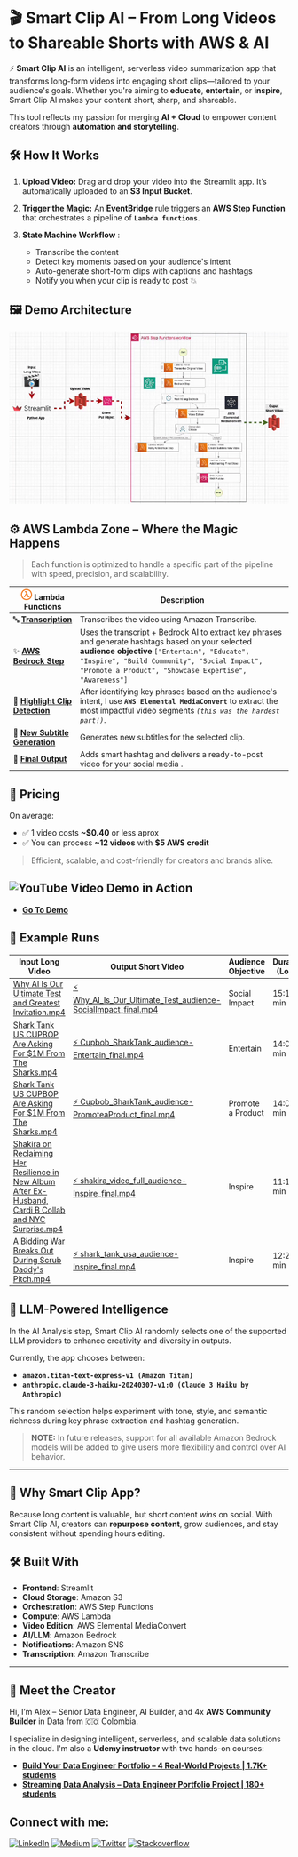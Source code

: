 # 🎬 Smart Clip AI – From Long Videos to Shareable Shorts with AWS & AI

⚡ **Smart Clip AI** is an intelligent, serverless video summarization app that transforms long-form videos into engaging short clips—tailored to your audience's goals. Whether you're aiming to **educate**, **entertain**, or **inspire**, Smart Clip AI makes your content short, sharp, and shareable.

This tool reflects my passion for merging **AI + Cloud** to empower content creators through **automation and storytelling**.

## 🛠️ How It Works

1. **Upload Video:** Drag and drop your video into the Streamlit app. It’s automatically uploaded to an **S3 Input Bucket**.
2. **Trigger the Magic:** An **EventBridge** rule triggers an **AWS Step Function** that orchestrates a pipeline of **`Lambda functions`**.
3. **State Machine Workflow** :
   
   - Transcribe the content
   - Detect key moments based on your audience's intent
   - Auto-generate short-form clips with captions and hashtags
   - Notify you when your clip is ready to post 💥
     
## 🖼️ Demo Architecture

![Smart Clip AI State Machine Diagram](https://github.com/alexbonella/awslambda-hack-smartclip-ai/blob/main/images/New-Flow.gif)

## ⚙️ AWS Lambda Zone – Where the Magic Happens

> Each function is optimized to handle a specific part of the pipeline with speed, precision, and scalability.

| <img src="https://github.com/alexbonella/awslambda-hack-smartclip-ai/blob/main/media/lambda_icon.png" width="20"/> **Lambda Functions** | Description |
|------|-------------|
| 🔤 [**Transcription**](https://github.com/alexbonella/awslambda-hack-smartclip-ai/blob/main/scripts/lambda_functions/audio_transcribe.py) | Transcribes the video using Amazon Transcribe. |
| ✨ [**AWS Bedrock Step**](https://github.com/alexbonella/awslambda-hack-smartclip-ai/blob/main/scripts/lambda_functions/answer-bedrock.py) | Uses the transcript + Bedrock AI to extract key phrases and generate hashtags based on your selected **audience objective**  `["Entertain", "Educate", "Inspire", "Build Community", "Social Impact", "Promote a Product", "Showcase Expertise", "Awareness"]` |
| 🎯 [**Highlight Clip Detection**](https://github.com/alexbonella/awslambda-hack-smartclip-ai/blob/main/scripts/lambda_functions/video_clips.py) | After identifying key phrases based on the audience's intent, I use **`AWS Elemental MediaConvert`** to extract the most impactful video segments *`(this was the hardest part!)`*. |
| 💬 [**New Subtitle Generation**](https://github.com/alexbonella/awslambda-hack-smartclip-ai/blob/main/scripts/lambda_functions/little_video_subtitles.py) | Generates new subtitles for the selected clip. |
| 📲 [**Final Output**](https://github.com/alexbonella/awslambda-hack-smartclip-ai/blob/main/scripts/lambda_functions/hashtag_video.py) | Adds smart hashtag and delivers a ready-to-post video for your social media . 

## 💸 Pricing

On average:
- ✅ 1 video costs **~$0.40** or less aprox 
- ✅ You can process **~12 videos** with **$5 AWS credit**

> Efficient, scalable, and cost-friendly for creators and brands alike.

## ![YouTube](https://img.icons8.com/color/48/000000/youtube-play.png) Video Demo in Action

* [**Go To Demo**](https://youtu.be/owTl5Fg5GVU)

## 🎥 Example Runs

| Input Long Video | Output Short Video | Audience Objective | Duration (Long) | Duration (Short) | Reduction (%) |
|------------------|--------------------|--------------------|------------------|-------------------|----------------|
| [Why AI Is Our Ultimate Test and Greatest Invitation.mp4](https://www.youtube.com/watch?v=6kPHnl-RsVI) | [⚡ Why_AI_Is_Our_Ultimate_Test_audience-SocialImpact_final.mp4](https://drive.google.com/file/d/1VqvoNLzrEV9f62s-6o-7Y60QR8TxK7u4/view?usp=drive_link) | Social Impact | 15:15 min | 1:00 min | 93.4% |
| [Shark Tank US CUPBOP Are Asking For $1M From The Sharks.mp4](https://www.youtube.com/watch?v=MdA1JIUTEHc&t=5s) | [⚡ Cupbob_SharkTank_audience-Entertain_final.mp4](https://drive.google.com/file/d/1-0z0XSAeHv7d3sZH4AOvFZsWzfDJ7QXH/view?usp=drive_link) | Entertain | 14:02 min | 00:47 min | 94.42% |
| [Shark Tank US CUPBOP Are Asking For $1M From The Sharks.mp4](https://www.youtube.com/watch?v=MdA1JIUTEHc&t=5s) | [⚡ Cupbob_SharkTank_audience-PromoteaProduct_final.mp4](https://drive.google.com/file/d/1u70_w96R39Umx3m4usTnSe7NRetj51KP/view?usp=drive_link) | Promote a Product | 14:02 min | 00:52 min | 93.82% |
| [Shakira on Reclaiming Her Resilience in New Album After Ex-Husband, Cardi B Collab and NYC Surprise.mp4](https://www.youtube.com/watch?v=GPmnZdaa1bk) | [⚡ shakira_video_full_audience-Inspire_final.mp4](https://drive.google.com/file/d/1x8ubftd9_9xZdaFcVNwMkuRWOrCQ8WlJ/view?usp=drive_link) | Inspire | 11:13 min | 01:07 min | 90.05% |
| [A Bidding War Breaks Out During Scrub Daddy's Pitch.mp4](https://www.youtube.com/watch?v=ae5MssJ8en4&t=11s) | [⚡ shark_tank_usa_audience-Inspire_final.mp4](https://drive.google.com/file/d/16p8r0DIX6f47n94nv794lSufikOa101Y/view?usp=drive_link) | Inspire | 12:20 min | 0:38 min | 	94.86% |

##  🧠 LLM-Powered Intelligence

In the AI Analysis step, Smart Clip AI randomly selects one of the supported LLM providers to enhance creativity and diversity in outputs.

Currently, the app chooses between:

* **`amazon.titan-text-express-v1 (Amazon Titan)`**
* **`anthropic.claude-3-haiku-20240307-v1:0 (Claude 3 Haiku by Anthropic)`**

This random selection helps experiment with tone, style, and semantic richness during key phrase extraction and hashtag generation.

> **NOTE:** In future releases, support for all available Amazon Bedrock models will be added to give users more flexibility and control over AI behavior.

---

## 🎯 Why Smart Clip App?

Because long content is valuable, but short content *wins* on social. With Smart Clip AI, creators can **repurpose content**, grow audiences, and stay consistent without spending hours editing.

## 🛠️ Built With

- **Frontend**: Streamlit
- **Cloud Storage**: Amazon S3
- **Orchestration**: AWS Step Functions
- **Compute**: AWS Lambda
- **Video Edition**: AWS Elemental MediaConvert
- **AI/LLM**: Amazon Bedrock
- **Notifications**: Amazon SNS
- **Transcription**: Amazon Transcribe

---

## 🤘 Meet the Creator

Hi, I’m Alex – Senior Data Engineer, AI Builder, and 4x **AWS Community Builder** in Data from 🇨🇴 Colombia.  

I specialize in designing intelligent, serverless, and scalable data solutions in the cloud. I'm also a **Udemy instructor** with two hands-on courses:
- [**Build Your Data Engineer Portfolio – 4 Real-World Projects | 1.7K+ students**](https://www.udemy.com/course/crea-tu-portafolio-como-data-engineer-4-proyectos-reales-datexland/?couponCode=B91BB3D-JUNIO)
- [**Streaming Data Analysis – Data Engineer Portfolio Project | 180+ students**](https://www.udemy.com/course/analisis-de-streaming-de-datos-portafolio-data-engineer/?couponCode=4CBC9B3-JUNIO)

## Connect with me: 

 [![LinkedIn](https://img.shields.io/badge/-LinkedIn-3b5998)](https://www.linkedin.com/in/alexanderbolano)
 [![Medium](https://img.shields.io/badge/-Medium-black)](https://datexland.medium.com/)
 [![Twitter](https://img.shields.io/badge/-@datexland-1DA1F2)](https://twitter.com/datexland)
 [![Stackoverflow](https://img.shields.io/badge/-Stackoverflow-ff7c55)](https://stackoverflow.com/users/10906576/alexbonella)
 
